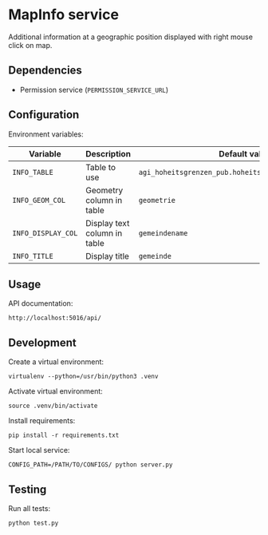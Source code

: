 MapInfo service
===============

Additional information at a geographic position displayed with right mouse click on map.


Dependencies
------------

* Permission service (`PERMISSION_SERVICE_URL`)


Configuration
-------------

Environment variables:

| Variable            | Description                  | Default value                                          |
|---------------------|------------------------------|--------------------------------------------------------|
| `INFO_TABLE`        | Table to use                 | `agi_hoheitsgrenzen_pub.hoheitsgrenzen_gemeindegrenze` |
| `INFO_GEOM_COL`     | Geometry column in table     | `geometrie`                                            |
| `INFO_DISPLAY_COL`  | Display text column in table | `gemeindename`                                         |
| `INFO_TITLE`        | Display title                | `gemeinde`                                             |


Usage
-----

API documentation:

    http://localhost:5016/api/


Development
-----------

Create a virtual environment:

    virtualenv --python=/usr/bin/python3 .venv

Activate virtual environment:

    source .venv/bin/activate

Install requirements:

    pip install -r requirements.txt

Start local service:

    CONFIG_PATH=/PATH/TO/CONFIGS/ python server.py


Testing
-------

Run all tests:

    python test.py
